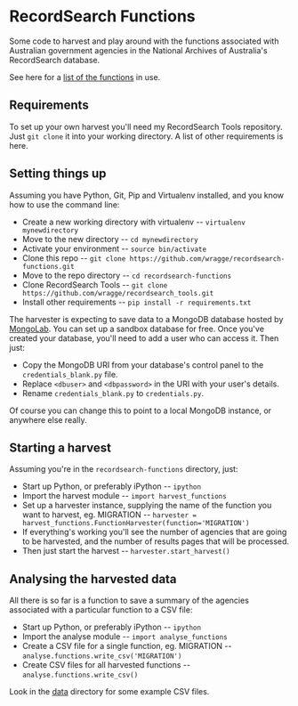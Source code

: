 # RecordSearch Functions

Some code to harvest and play around with the functions associated with Australian government agencies in the National Archives of Australia's RecordSearch database.

See here for a [list of the functions](https://github.com/wragge/recordsearch-functions/blob/master/functions.txt) in use.

## Requirements

To set up your own harvest you'll need my RecordSearch Tools repository. Just `git clone` it into your working directory. A list of other requirements is here.

## Setting things up

Assuming you have Python, Git, Pip and Virtualenv installed, and you know how to use the command line:

* Create a new working directory with virtualenv -- `virtualenv mynewdirectory`
* Move to the new directory -- `cd mynewdirectory`
* Activate your environment -- `source bin/activate`
* Clone this repo -- `git clone https://github.com/wragge/recordsearch-functions.git`
* Move to the repo directory -- `cd recordsearch-functions`
* Clone RecordSearch Tools -- `git clone https://github.com/wragge/recordsearch_tools.git`
* Install other requirements -- `pip install -r requirements.txt`

The harvester is expecting to save data to a MongoDB database hosted by [MongoLab](https://mongolab.com/). You can set up a sandbox database for free. Once you've created your database, you'll need to add a user who can access it. Then just:

* Copy the MongoDB URI from your database's control panel to the `credentials_blank.py` file.
* Replace `<dbuser>` and `<dbpassword>` in the URI with your user's details. 
* Rename `credentials_blank.py` to `credentials.py`.

Of course you can change this to point to a local MongoDB instance, or anywhere else really.

## Starting a harvest

Assuming you're in the `recordsearch-functions` directory, just:

* Start up Python, or preferably iPython -- `ipython`
* Import the harvest module -- `import harvest_functions`
* Set up a harvester instance, supplying the name of the function you want to harvest, eg. MIGRATION -- `harvester = harvest_functions.FunctionHarvester(function='MIGRATION')`
* If everything's working you'll see the number of agencies that are going to be harvested, and the number of results pages that will be processed.
* Then just start the harvest -- `harvester.start_harvest()`

## Analysing the harvested data

All there is so far is a function to save a summary of the agencies associated with a particular function to a CSV file:

* Start up Python, or preferably iPython -- `ipython`
* Import the analyse module -- `import analyse_functions`
* Create a CSV file for a single function, eg. MIGRATION -- `analyse.functions.write_csv('MIGRATION')`
* Create CSV files for all harvested functions -- `analyse.functions.write_csv()`

Look in the [data](https://github.com/wragge/recordsearch-functions/tree/master/data) directory for some example CSV files.





